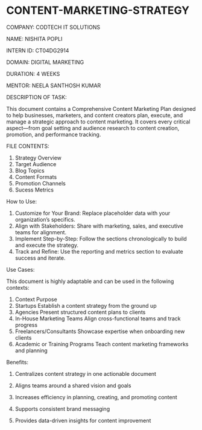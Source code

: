 # CONTENT-MARKETING-STRATEGY

COMPANY: CODTECH IT SOLUTIONS

NAME: NISHITA POPLI

INTERN ID: CT04DG2914

DOMAIN: DIGITAL MARKETING

DURATION: 4 WEEKS

MENTOR: NEELA SANTHOSH KUMAR


DESCRIPTION OF TASK:

This document contains a Comprehensive Content Marketing Plan designed to help businesses, marketers, and content creators plan, execute, and manage a strategic approach to content marketing.
It covers every critical aspect—from goal setting and audience research to content creation, promotion, and performance tracking.

FILE CONTENTS:

1. Strategy Overview
2. Target Audience
3. Blog Topics
4. Content Formats
5. Promotion Channels
6. Sucess Metrics

How to Use:

1. Customize for Your Brand: Replace placeholder data with your organization’s specifics.
2. Align with Stakeholders: Share with marketing, sales, and executive teams for alignment.
3. Implement Step-by-Step: Follow the sections chronologically to build and execute the strategy.
4. Track and Refine: Use the reporting and metrics section to evaluate success and iterate.

Use Cases:

This document is highly adaptable and can be used in the following contexts:

1. Context	Purpose
2. Startups	Establish a content strategy from the ground up
3. Agencies	Present structured content plans to clients
4. In-House Marketing Teams	Align cross-functional teams and track progress
5. Freelancers/Consultants	Showcase expertise when onboarding new clients
6. Academic or Training Programs	Teach content marketing frameworks and planning

 Benefits:
 
1. Centralizes content strategy in one actionable document

2. Aligns teams around a shared vision and goals

3. Increases efficiency in planning, creating, and promoting content

4. Supports consistent brand messaging

5. Provides data-driven insights for content improvement

   


